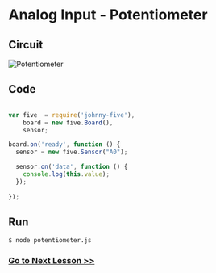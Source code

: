 # Analog Input - Potentiometer

## Circuit

![Potentiometer](http://i.imgur.com/nMHAYy1.png)

## Code

``` js

var five  = require('johnny-five'),
    board = new five.Board(),
    sensor;

board.on('ready', function () {
  sensor = new five.Sensor("A0");

  sensor.on('data', function () {
    console.log(this.value);
  });
  
});

```

## Run

```
$ node potentiometer.js
```

### [Go to Next Lesson >>](../temperature/)